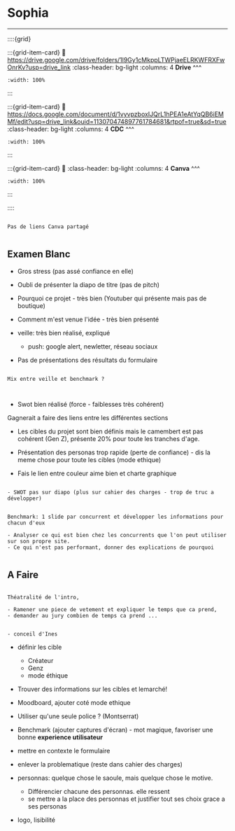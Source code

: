 # Sophia

***

::::{grid} 

:::{grid-item-card}
:link: https://drive.google.com/drive/folders/1l9Gy1cMkppLTWPjaeELRKWFRXFwOnrKv?usp=drive_link
:class-header: bg-light
:columns: 4
**Drive**
^^^


```{image} ../../Docs/Logos/256px-Google_Drive_icon_(2020).svg.png
:width: 100%
```

:::

:::{grid-item-card}
:link: https://docs.google.com/document/d/1vyvpzboxIJQrL1hPEA1eAtYqQB6iEMMf/edit?usp=drive_link&ouid=113070474897761784681&rtpof=true&sd=true
:class-header: bg-light
:columns: 4
**CDC**
^^^


```{image} ../../Docs/Logos/256px-Microsoft_Office_Word_(2019–present).svg.png
:width: 100%
```

:::

:::{grid-item-card}
:link: 
:class-header: bg-light
:columns: 4
**Canva**
^^^


```{image} ../../Docs/Logos/Canva_icon_2021.svg
:width: 100%
```

:::

::::

```{warning}

Pas de liens Canva partagé


```

## Examen Blanc

- Gros stress (pas assé confiance en elle)
- Oubli de présenter la diapo de titre (pas de pitch) 

- Pourquoi ce projet - très bien (Youtuber qui présente mais pas de boutique)

- Comment m'est venue l'idée - très bien présenté

- veille: très bien réalisé, expliqué

    - push: google alert, newletter, réseau sociaux
    
- Pas de présentations des résultats du formulaire

```{note}

Mix entre veille et benchmark ?



```


- Swot bien réalisé (force - faiblesses très cohérent)

Gagnerait a faire des liens entre les différentes sections

- Les cibles du projet sont bien définis mais le camembert est pas cohérent (Gen Z), présente 20% pour toute les tranches d'age.

- Présentation des personas trop rapide (perte de confiance) - dis la meme chose pour toute les cibles (mode ethique)

- Fais le lien entre couleur aime bien et charte graphique


```{warning}

- SWOT pas sur diapo (plus sur cahier des charges - trop de truc a développer)

```

```{warning}

Benchmark: 1 slide par concurrent et développer les informations pour chacun d'eux

- Analyser ce qui est bien chez les concurrents que l'on peut utiliser sur son propre site.
- Ce qui n'est pas performant, donner des explications de pourquoi


```


## A Faire

```{note}

Théatralité de l'intro,

- Ramener une piece de vetement et expliquer le temps que ca prend,
- demander au jury combien de temps ca prend ...


- conceil d'Ines

```

- définir les cible
    - Créateur
    - Genz
    - mode éthique

- Trouver des informations sur les cibles et lemarché!

- Moodboard, ajouter coté mode ethique

- Utiliser qu'une seule police ? (Montserrat)

- Benchmark (ajouter captures d'écran) - mot magique, favoriser une bonne **experience utilisateur**

- mettre en contexte le formulaire

- enlever la problematique (reste dans cahier des charges)

- personnas: quelque chose le saoule, mais quelque chose le motive.
    - Différencier chacune des personnas. elle ressent 
    - se mettre a la place des personnas et justifier tout ses choix grace a ses personas
    
- logo, lisibilité